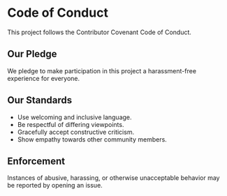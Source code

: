 # Code of Conduct

This project follows the Contributor Covenant Code of Conduct.

## Our Pledge
We pledge to make participation in this project a harassment-free experience for everyone.

## Our Standards
- Use welcoming and inclusive language.
- Be respectful of differing viewpoints.
- Gracefully accept constructive criticism.
- Show empathy towards other community members.

## Enforcement
Instances of abusive, harassing, or otherwise unacceptable behavior may be reported by opening an issue.
